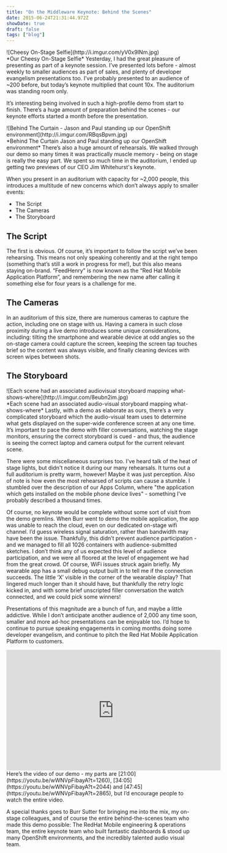 ```yaml
---
title: "On the Middleware Keynote: Behind the Scenes"
date: 2015-06-24T21:31:44.972Z
showDate: true
draft: false
tags: ["blog"]
---
```


<span class="alignright">
![Cheesy On-Stage Selfie](http://i.imgur.com/yV0x9INm.jpg)  <br style="clear:both;"/>
*Our Cheesy On-Stage Selfie*
</span>
Yesterday, I had the great pleasure of presenting as part of a keynote session. I’ve presented lots before - almost weekly to smaller audiences as part of sales, and plenty of developer evangelism presentations too.
I’ve probably presented to an audience of ~200 before, but today’s keynote multiplied that count 10x. The auditorium was standing room only.

It’s interesting being involved in such a high-profile demo from start to finish. There’s a huge amount of preparation behind the scenes - our keynote efforts started a month before the presentation. 

<span class="alignright">
![Behind The Curtain - Jason and Paul standing up our OpenShift environment](http://i.imgur.com/RBqsBpvm.jpg)  <br style="clear:both;"/>
*Behind The Curtain  
Jason and Paul standing up our OpenShift environment*
</span>
There’s also a huge amount of rehearsals. We walked through our demo so many times it was practically muscle memory - being on stage is really the easy part. 
We spent so much time in the auditorium, I ended up getting two previews of our CEO Jim Whitehurst's keynote.

When you present in an auditorium with capacity for ~2,000 people, this introduces a multitude of new concerns which don’t always apply to smaller events: 
  
* The Script
* The Cameras
* The Storyboard

##  The Script
The first is obvious. Of course, it’s important to follow the script we’ve been rehearsing. This means not only speaking coherently and at the right tempo (something that’s still a work in progress for me!), but this also means staying on-brand. “FeedHenry" is now known as the “Red Hat Mobile Application Platform”, and remembering the new name after calling it something else for four years is a challenge for me.

## The Cameras
In an auditorium of this size, there are numerous cameras to capture the action, including one on stage with us. Having a camera in such close proximity during a live demo introduces some unique considerations, including: tilting the smartphone and wearable device at odd angles so the on-stage camera could capture the screen, keeping the screen tap touches brief so the content was always visible, and finally cleaning devices with screen wipes between shots.

## The Storyboard

<span class="alignleft">
![Each scene had an associated audiovisual storyboard mapping what-shows-where](http://i.imgur.com/8eubn2im.jpg)  <br style="clear:both;"/>
*Each scene had an associated audio-visual  
storyboard mapping what-shows-where*
</span>
Lastly, with a demo as elaborate as ours, there’s a very complicated storyboard which the audio-visual team uses to determine what gets displayed on the super-wide conference screen at any one time. It’s important to pace the demo with filler conversations, watching the stage monitors, ensuring the correct storyboard is cued - and thus, the audience is seeing the correct laptop and camera output for the current relevant scene.

There were some miscellaneous surprises too. I've heard talk of the heat of stage lights, but didn't notice it during our many rehearsals. It turns out a full auditorium is pretty warm, however! Maybe it was just perception. 
Also of note is how even the most rehearsed of scripts can cause a stumble. I stumbled over the description of our Apps Column, where "the application which gets installed on the mobile phone device lives" - something I've probably described a thousand times. 

Of course, no keynote would be complete without some sort of visit from the demo gremlins. When Burr went to demo the mobile application, the app was unable to reach the cloud, even on our dedicated on-stage wifi channel. I’d guess wireless signal saturation, rather than bandwidth may have been the issue. Thankfully, this didn’t prevent audience participation - and we managed to fill all 1026 containers with audience-submitted sketches. I don’t think any of us expected this level of audience participation, and we were all floored at the level of engagement we had from the great crowd. 
Of course, WiFi issues struck again briefly. My wearable app has a small debug output built in to tell me if the connection succeeds. The little ‘X’ visible in the corner of the wearable display? That lingered much longer than it should have, but thankfully the retry logic kicked in, and with some brief unscripted filler conversation the watch connected, and we could pick some winners! 

Presentations of this magnitude are a bunch of fun, and maybe a little addictive. While I don’t anticipate another audience of 2,000 any time soon, smaller and more ad-hoc presentations can be enjoyable too. 
I’d hope to continue to pursue speaking engagements in coming months doing some developer evangelism, and continue to pitch the Red Hat Mobile Application Platform to customers. 

<iframe width="560" height="315" src="https://www.youtube.com/embed/wWNVpFibayA?t=1260" frameborder="0" allowfullscreen></iframe>
Here’s the video of our demo - my parts are [21:00](https://youtu.be/wWNVpFibayA?t=1260), [34:05](https://youtu.be/wWNVpFibayA?t=2044) and [47:45](https://youtu.be/wWNVpFibayA?t=2865), but I’d encourage people to watch the entire video.

A special thanks goes to Burr Sutter for bringing me into the mix, my on-stage colleagues, and of course the entire behind-the-scenes team who made this demo possible: The RedHat Mobile engineering & operations team, the entire keynote team who built fantastic dashboards & stood up many OpenShift environments, and the incredibly talented audio visual team. 
